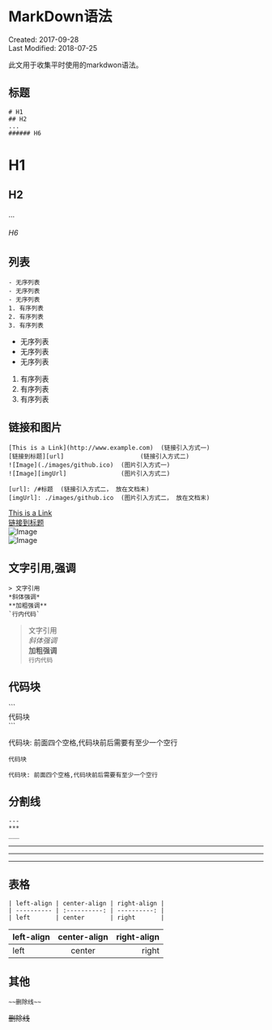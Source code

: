 # MarkDown语法
Created: 2017-09-28  
Last Modified: 2018-07-25  

此文用于收集平时使用的markdwon语法。

## 标题
    # H1
    ## H2
    ...
    ###### H6

# H1
## H2
...
###### H6


## 列表
    - 无序列表
    - 无序列表
    - 无序列表
    1. 有序列表
    2. 有序列表
    3. 有序列表

- 无序列表
- 无序列表
- 无序列表
1. 有序列表
2. 有序列表
3. 有序列表


## 链接和图片
    [This is a Link](http://www.example.com)  (链接引入方式一)
    [链接到标题][url]                     (链接引入方式二)
    ![Image](./images/github.ico)  (图片引入方式一)
    ![Image][imgUrl]               (图片引入方式二)

    [url]: /#标题  (链接引入方式二， 放在文档末)
    [imgUrl]: ./images/github.ico  (图片引入方式二， 放在文档末)

[This is a Link](http://www.example.com)  
[链接到标题][url]  
![Image](./images/github.ico)  
![Image][imgUrl]

[url]: ./#标题
[imgUrl]: ./images/github.ico


## 文字引用,强调
    > 文字引用
    *斜体强调*
    **加粗强调**
    `行内代码`
    

> 文字引用  
*斜体强调*  
**加粗强调**  
`行内代码`

## 代码块
\```  
代码块  
\```

代码块: 前面四个空格,代码块前后需要有至少一个空行

```
代码块
```

    代码块: 前面四个空格,代码块前后需要有至少一个空行


## 分割线
    ---
    ***
    ___

---
***
___

## 表格
    | left-align | center-align | right-align |
    | ---------- | :----------: | ----------: |
    | left       | center       | right       |

| left-align | center-align | right-align |
| ---------- | :----------: | ----------: |
| left       | center       | right       |

## 其他
    ~~删除线~~

~~删除线~~
